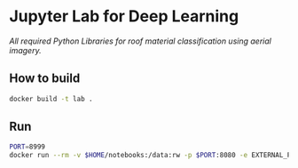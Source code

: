 # Jupyter Lab for Deep Learning 

_All required Python Libraries for roof material classification using aerial imagery._

## How to build

```sh
docker build -t lab .
```

## Run

```sh
PORT=8999
docker run --rm -v $HOME/notebooks:/data:rw -p $PORT:8080 -e EXTERNAL_PORT=$PORT lab
```